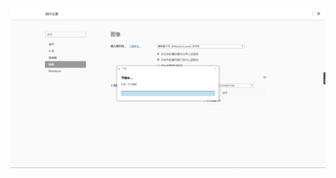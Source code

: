 ![Typora_GYHjb4bxC7](https://raw.githubusercontent.com/LemonSea/Figurebed/master/20200627111106.png)